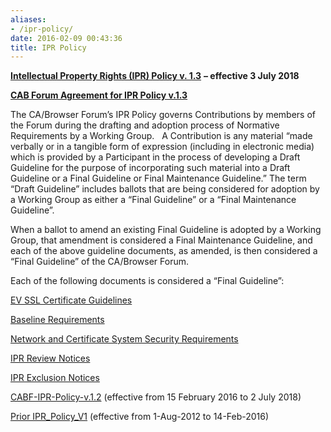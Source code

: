 ```yaml
---
aliases:
- /ipr-policy/
date: 2016-02-09 00:43:36
title: IPR Policy
---
```


[**Intellectual Property Rights (IPR) Policy v. 1.3**][1] **– effective 3 July 2018**

[**CAB Forum Agreement for IPR Policy v.1.3**][2]

The CA/Browser Forum’s IPR Policy governs Contributions by members of the Forum during the drafting and adoption process of Normative Requirements by a Working Group.   A Contribution is any material “made verbally or in a tangible form of expression (including in electronic media) which is provided by a Participant in the process of developing a Draft Guideline for the purpose of incorporating such material into a Draft Guideline or a Final Guideline or Final Maintenance Guideline.” The term “Draft Guideline” includes ballots that are being considered for adoption by a Working Group as either a “Final Guideline” or a “Final Maintenance Guideline”.

When a ballot to amend an existing Final Guideline is adopted by a Working Group, that amendment is considered a Final Maintenance Guideline, and each of the above guideline documents, as amended, is then considered a “Final Guideline” of the CA/Browser Forum.

Each of the following documents is considered a “Final Guideline”:

[EV SSL Certificate Guidelines][3]

[Baseline Requirements][4]

[Network and Certificate System Security Requirements][5]

[IPR Review Notices][6]

[IPR Exclusion Notices][7]

[CABF-IPR-Policy-v.1.2](/uploads/CABF-IPR-Policy-v.1.2.pdf) (effective from 15 February 2016 to 2 July 2018)

[Prior IPR_Policy_V1][8] (effective from 1-Aug-2012 to 14-Feb-2016)

[1]: /uploads/CABF-IPR-Policy-v.1.3_4APR18.pdf
[2]: /uploads/CAB-Forum-Agreement-for-IPR-Policy_20FEB18.pdf
[3]: /working-groups/server/extended-validation/documents/
[4]: /working-groups/server/baseline-requirements/
[5]: /network-security/
[6]: /category/governance/ipr/
[7]: /ipr-exclusion-notices/ "IPR Exclusion Notices"
[8]: /uploads/IPR_Policy_V1.pdf